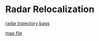# Radar Relocalization

[radar trajectory bags](https://drive.google.com/drive/folders/1rwYsUi3Qsbjuj62DfKuu9f2moqcyFOZY?usp=sharing)

[map file](nsh4f.pgm)